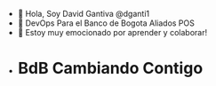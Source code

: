 - 👋 Hola, Soy David Gantiva @dganti1
- 👀 DevOps Para el Banco de Bogota Aliados POS
- 🌱 Estoy muy emocionado por aprender y colaborar!
- # BdB Cambiando Contigo
